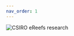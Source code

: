 ```yaml
---
nav_order: 1
---
```

![CSIRO eReefs research](./assets/products/CSIRO-eReefs-Research-2016-400x360.jpg "CSIRO eReefs research")